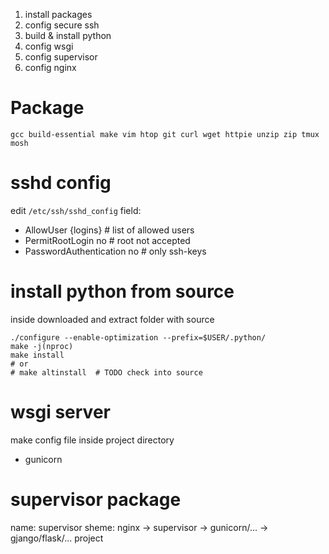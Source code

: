 1. install packages
2. config secure ssh
3. build & install python
4. config wsgi
5. config supervisor
6. config nginx

# Package
`gcc build-essential make vim htop git curl wget httpie unzip zip tmux mosh`

# sshd config
edit `/etc/ssh/sshd_config`
field:
  - AllowUser {logins}		# list of allowed users
  - PermitRootLogin no		# root not accepted
  - PasswordAuthentication no	# only ssh-keys

# install python from source
inside downloaded and extract folder with source
```shell
./configure --enable-optimization --prefix=$USER/.python/
make -j(nproc)
make install
# or
# make altinstall  # TODO check into source
```

# wsgi server
make config file inside project directory
  - gunicorn

# supervisor package
name: supervisor
sheme:
  nginx -> supervisor -> gunicorn/... -> gjango/flask/... project
